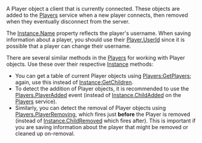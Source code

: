 A Player object a client that is currently connected. These objects are added to the [Players](https://developer.roblox.com/en-us/api-reference/class/Players) service when a new player connects, then removed when they eventually disconnect from the server.

The [Instance.Name](https://developer.roblox.com/en-us/api-reference/property/Instance/Name) property reflects the player's username. When saving information about a player, you should use their [Player.UserId](https://developer.roblox.com/en-us/api-reference/property/Player/UserId) since it is possible that a player can change their username.

There are several similar methods in the [Players](https://developer.roblox.com/en-us/api-reference/class/Players) for working with Player objects. Use these over their respective [Instance](https://developer.roblox.com/en-us/api-reference/class/Instance) methods:

*   You can get a table of current Player objects using [Players:GetPlayers](https://developer.roblox.com/en-us/api-reference/function/Players/GetPlayers); again, use this instead of [Instance:GetChildren](https://developer.roblox.com/en-us/api-reference/function/Instance/GetChildren).
*   To detect the addition of Player objects, it is recommended to use the [Players.PlayerAdded](https://developer.roblox.com/en-us/api-reference/event/Players/PlayerAdded) event (instead of [Instance.ChildAdded](https://developer.roblox.com/en-us/api-reference/event/Instance/ChildAdded) on the [Players](https://developer.roblox.com/en-us/api-reference/class/Players) service).
*   Similarly, you can detect the removal of Player objects using [Players.PlayerRemoving](https://developer.roblox.com/en-us/api-reference/event/Players/PlayerRemoving), which fires just **before** the Player is removed (instead of [Instance.ChildRemoved](https://developer.roblox.com/en-us/api-reference/event/Instance/ChildRemoved) which fires after). This is important if you are saving information about the player that might be removed or cleaned up on-removal.